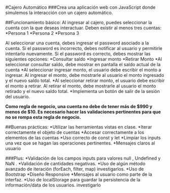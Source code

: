 #Cajero Automático
###Crea una aplicación web con JavaScript donde simulemos la interacción con un cajero automático.

##Funcionamiento básico:
Al ingresar al cajero, puedes seleccionar la cuenta con la que deseas interactuar. Deben existir al menos tres cuentas:
*Persona 1
*Persona 2
*Persona 3

Al seleccionar una cuenta, debes ingresar el password asociado a la cuenta. Si el password es incorrecto, debes notificar al usuario y permitirle intentarlo nuevamente. Si el password es correcto, debes mostrar las siguientes opciones:
*Consultar saldo
*Ingresar monto
*Retirar Monto
*Al seleccionar consultar saldo, debe mostrar en pantalla el saldo actual de la cuenta
*Al seleccionar ingresar monto, el usuario debe escribir el monto a ingresar. Al ingresar el monto, debe mostrarle al usuario el monto ingresado y el nuevo saldo total.
*Al seleccionar retirar monto, el usuario debe escribir el monto a retirar. Al retirar el monto, debe mostrarle al usuario el monto retirado y el nuevo saldo total.
*Implementa un botón de salir de la sesión del usuario.

**Como regla de negocio, una cuenta no debe de tener más de $990 y menos de
$10. Es necesario hacer las validaciones pertinentes para que no se rompa esta
regla de negocio.**

##Buenas prácticas:
*Utilizar las herramientas vistas en clase.
*Iterar correctamente el objeto de cuentas
*Accesar correctamente a los elementos de las cuentas
*Uso correcto de const y let
*Limpiar los inputs una vez que se hagan las operaciones pertinentes.
*Mensajes claros al usuario

###Plus:
*Validación de los campos inputs para valores null , Undefined y NaN .
*Validación de cantidades negativas.
*Uso de algún método avanzado de iteración (forEach, filter, map) investigarlos.
*Uso de Bootstrap
*Diseño Responsive
*Mensajes al usuario como parte de la interfaz.
*Uso de localStorage para guardar la persistencia de la información/data de los usuarios. investigarlo

 
